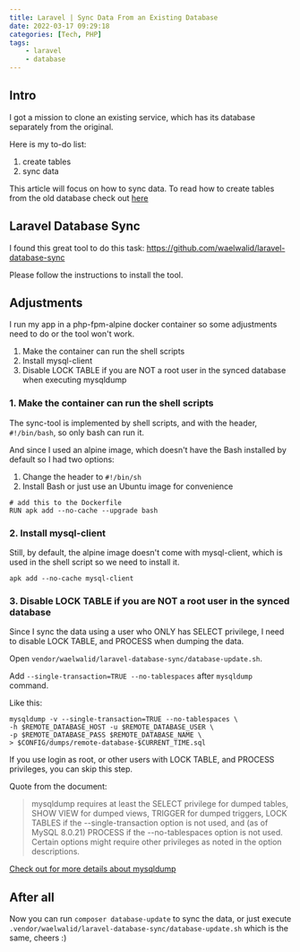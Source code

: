 ```yaml
---
title: Laravel | Sync Data From an Existing Database
date: 2022-03-17 09:29:18
categories: [Tech, PHP]
tags:
    - laravel
    - database
---
```


## Intro

I got a mission to clone an existing service, which has its database separately from the original.

Here is my to-do list:
1. create tables
2. sync data

This article will focus on how to sync data. To read how to create tables from the old database check out [here](/laravel-migration-from-an-existing-database)

## Laravel Database Sync

I found this great tool to do this task: https://github.com/waelwalid/laravel-database-sync

Please follow the instructions to install the tool.

## Adjustments

I run my app in a php-fpm-alpine docker container so some adjustments need to do or the tool won't work.

1. Make the container can run the shell scripts
2. Install mysql-client
3. Disable LOCK TABLE if you are NOT a root user in the synced database when executing mysqldump

### 1. Make the container can run the shell scripts
The sync-tool is implemented by shell scripts, and with the header, `#!/bin/bash`, so only bash can run it.

And since I used an alpine image, which doesn't have the Bash installed by default so I had two options:
1. Change the header to `#!/bin/sh`
2. Install Bash or just use an Ubuntu image for convenience

```
# add this to the Dockerfile
RUN apk add --no-cache --upgrade bash
```

### 2. Install mysql-client
Still, by default, the alpine image doesn't come with mysql-client, which is used in the shell script so we need to install it.

```
apk add --no-cache mysql-client
```

### 3. Disable LOCK TABLE if you are NOT a root user in the synced database


Since I sync the data using a user who ONLY has SELECT privilege, I need to disable LOCK TABLE, and PROCESS when dumping the data.

Open `vendor/waelwalid/laravel-database-sync/database-update.sh`.

Add `--single-transaction=TRUE --no-tablespaces` after `mysqldump` command.

Like this: 
```
mysqldump -v --single-transaction=TRUE --no-tablespaces \
-h $REMOTE_DATABASE_HOST -u $REMOTE_DATABASE_USER \
-p $REMOTE_DATABASE_PASS $REMOTE_DATABASE_NAME \
> $CONFIG/dumps/remote-database-$CURRENT_TIME.sql
```

If you use login as root, or other users with LOCK TABLE, and PROCESS privileges, you can skip this step.

Quote from the document:
> mysqldump requires at least the SELECT privilege for dumped tables, SHOW VIEW for dumped views, TRIGGER for dumped triggers, LOCK TABLES if the --single-transaction option is not used, and (as of MySQL 8.0.21) PROCESS if the --no-tablespaces option is not used. Certain options might require other privileges as noted in the option descriptions.
> 
[Check out for more details about mysqldump](https://dev.mysql.com/doc/refman/8.0/en/mysqldump.html)

## After all

Now you can run `composer database-update` to sync the data, or just execute `.vendor/waelwalid/laravel-database-sync/database-update.sh` which is the same, cheers :)